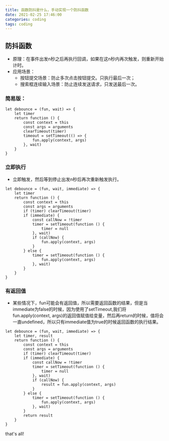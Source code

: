 ```yaml
---
title: 函数防抖是什么，手动实现一个防抖函数
date: 2021-02-25 17:46:00
categories: coding
tags: coding
---
```


## 防抖函数

+ 原理：在事件出发n秒之后再执行回调，如果在这n秒内再次触发，则重新开始计时。
+ 应用场景：
    + 按钮提交场景：防止多次点击按钮提交。只执行最后一次；
    + 搜索框连续输入场景：防止连续发送请求，只发送最后一次。

### 简易版：

```
let debounce = (fun, wait) => {
    let timer
    return function () {
        const context = this
        const args = arguments
        clearTimeout(timer)
        timeout = setTimeout(() => {
            fun.apply(context, args)
        }, wait)
    }
}
```

### 立即执行

+ 立即触发，然后等到停止出发n秒后再次重新触发执行。

```
let debounce = (fun, wait, immediate) => {
    let timer
    return function () {
        const context = this
        const args = arguments
        if (timer) clearTimeout(timer)
        if (immediate) {
            const callNow = !timer
            timer = setTimeout(function () {
                timer = null
            }, wait)
            if (callNow) {
                fun.apply(context, args)
            }
        } else {
            timer = setTimeout(function () {
                fun.apply(context, args)
            }, wait)
        }
    }
}
```

### 有返回值

+ 某些情况下，fun可能会有返回值，所以需要返回函数的结果，但是当immediate为false的时候，因为使用了setTimeout,我们将fun.apply(context, args)的返回值赋值给变量，然后再return的时候，值将会一直undefined，所以只有immediate值为true的时候返回函数的执行结果。

```
let debounce = (fun, wait, immediate) => {
    let timer, result
    return function () {
        const context = this
        const args = arguments
        if (timer) clearTimeout(timer)
        if (immediate) {
            const callNow = !timer
            timer = setTimeout(function () {
                timer = null
            }, wait)
            if (callNow) {
                result = fun.apply(context, args)
            }
        } else {
            timer = setTimeout(function () {
                fun.apply(context, args)
            }, wait)
        }
        return result
    }
}
```
that's all!